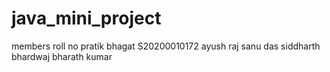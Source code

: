 # java_mini_project

members              roll no
pratik bhagat        S20200010172
ayush raj
sanu das
siddharth bhardwaj
bharath kumar 
